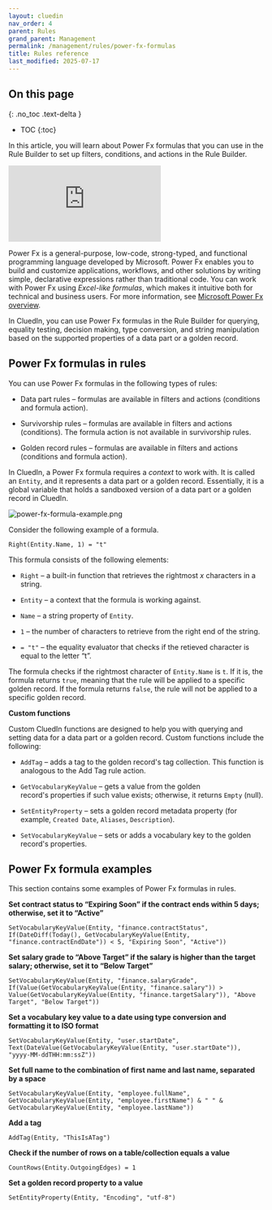 ```yaml
---
layout: cluedin
nav_order: 4
parent: Rules
grand_parent: Management
permalink: /management/rules/power-fx-formulas
title: Rules reference
last_modified: 2025-07-17
---
```

## On this page
{: .no_toc .text-delta }
- TOC
{:toc}

In this article, you will learn about Power Fx formulas that you can use in the Rule Builder to set up filters, conditions, and actions in the Rule Builder.

<div class="videoFrame">
<iframe src="https://player.vimeo.com/video/1061960696?h=3ba16f6d8a&amp;badge=0&amp;autopause=0&amp;player_id=0&amp;app_id=58479" frameborder="0" allow="autoplay; fullscreen; picture-in-picture; clipboard-write" title="Power FX formulas in CluedIn"></iframe>
</div>

Power Fx is a general-purpose, low-code, strong-typed, and functional programming language developed by Microsoft. Power Fx enables you to build and customize applications, workflows, and other solutions by writing simple, declarative expressions rather than traditional code. You can work with Power Fx using _Excel-like formulas_, which makes it intuitive both for technical and business users. For more information, see [Microsoft Power Fx overview](https://learn.microsoft.com/en-us/power-platform/power-fx/overview).

In CluedIn, you can use Power Fx formulas in the Rule Builder for querying, equality testing, decision making, type conversion, and string manipulation based on the supported properties of a data part or a golden record.

## Power Fx formulas in rules

You can use Power Fx formulas in the following types of rules:

- Data part rules – formulas are available in filters and actions (conditions and formula action).

- Survivorship rules – formulas are available in filters and actions (conditions). The formula action is not available in survivorship rules.

- Golden record rules – formulas are available in filters and actions (conditions and formula action).

In CluedIn, a Power Fx formula requires a _context_ to work with. It is called an `Entity`, and it represents a data part or a golden record. Essentially, it is a global variable that holds a sandboxed version of a data part or a golden record in CluedIn.

![power-fx-formula-example.png](../../assets/images/management/rules/power-fx-formula-example.png)

Consider the following example of a formula.

```
Right(Entity.Name, 1) = "t"
```

This formula consists of the following elements:

- `Right` – a built-in function that retrieves the rightmost _x_ characters in a string.

- `Entity` – a context that the formula is working against.

- `Name` – a string property of `Entity`.

- `1` – the number of characters to retrieve from the right end of the string.

- `= "t"` – the equality evaluator that checks if the retieved character is equal to the letter “t”.

The formula checks if the rightmost character of `Entity.Name` is `t`. If it is, the formula returns `true`, meaning that the rule will be applied to a specific golden record. If the formula returns `false`, the rule will not be applied to a specific golden record.

**Custom functions**

Custom CluedIn functions are designed to help you with querying and setting data for a data part or a golden record. Custom functions include the following:

- `AddTag` – adds a tag to the golden record's tag collection. This function is analogous to the Add Tag rule action.

- `GetVocabularyKeyValue` – gets a value from the golden record's properties if such value exists; otherwise, it returns `Empty` (null).

- `SetEntityProperty` – sets a golden record metadata property (for example, `Created Date`, `Aliases`, `Description`).

- `SetVocabularyKeyValue` – sets or adds a vocabulary key to the golden record's properties.

## Power Fx formula examples

This section contains some examples of Power Fx formulas in rules.

**Set contract status to “Expiring Soon” if the contract ends within 5 days; otherwise, set it to “Active”**

```
SetVocabularyKeyValue(Entity, "finance.contractStatus", If(DateDiff(Today(), GetVocabularyKeyValue(Entity, "finance.contractEndDate")) < 5, "Expiring Soon", "Active"))
```

**Set salary grade to “Above Target” if the salary is higher than the target salary; otherwise, set it to “Below Target”**

```
SetVocabularyKeyValue(Entity, "finance.salaryGrade", If(Value(GetVocabularyKeyValue(Entity, "finance.salary")) > Value(GetVocabularyKeyValue(Entity, "finance.targetSalary")), "Above Target", "Below Target"))
```

**Set a vocabulary key value to a date using type conversion and formatting it to ISO format**

```
SetVocabularyKeyValue(Entity, "user.startDate", Text(DateValue(GetVocabularyKeyValue(Entity, "user.startDate")), "yyyy-MM-ddTHH:mm:ssZ"))
```

**Set full name to the combination of first name and last name, separated by a space**

```
SetVocabularyKeyValue(Entity, "employee.fullName", GetVocabularyKeyValue(Entity, "employee.firstName") & " " & GetVocabularyKeyValue(Entity, "employee.lastName"))
```

**Add a tag**

```
AddTag(Entity, "ThisIsATag")
```

**Check if the number of rows on a table/collection equals a value**

```
CountRows(Entity.OutgoingEdges) = 1
```

**Set a golden record property to a value**

```
SetEntityProperty(Entity, "Encoding", "utf-8")
```